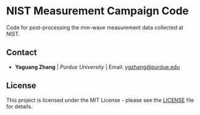 # NIST Measurement Campaign Code

Code for post-processing the mm-wave measurement data collected at NIST.

## Contact

* **Yaguang Zhang** | *Purdue University* | Email: ygzhang@purdue.edu

## License

This project is licensed under the MIT License - please see the [LICENSE](LICENSE) file for details.